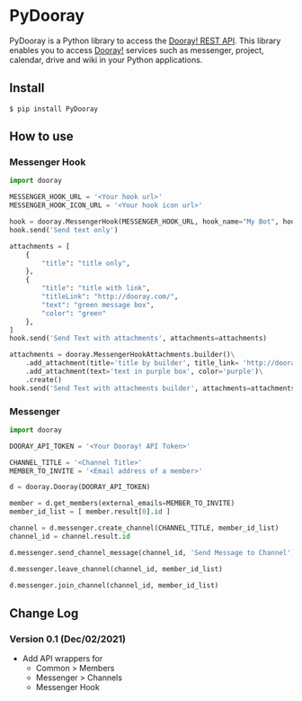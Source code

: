 # PyDooray

PyDooray is a Python library to access the [Dooray! REST API].
This library enables you to access [Dooray!] services such as messenger, project, calendar, drive and wiki in your Python applications.

[Dooray! REST API]: https://helpdesk.dooray.com/share/pages/9wWo-xwiR66BO5LGshgVTg/2937064454837487755
[Dooray!]: https://dooray.com/

## Install

```commandline
$ pip install PyDooray
```

## How to use

### Messenger Hook
```python
import dooray

MESSENGER_HOOK_URL = '<Your hook url>'
MESSENGER_HOOK_ICON_URL = '<Your hook icon url>'

hook = dooray.MessengerHook(MESSENGER_HOOK_URL, hook_name="My Bot", hook_icon=MESSENGER_HOOK_ICON_URL)
hook.send('Send text only')

attachments = [
    {
        "title": "title only",
    },
    {
        "title": "title with link",
        "titleLink": "http://dooray.com/",
        "text": "green message box",
        "color": "green"
    },
]
hook.send('Send Text with attachments', attachments=attachments)

attachments = dooray.MessengerHookAttachments.builder()\
    .add_attachment(title='title by builder', title_link= 'http://dooray.com/', text='text by builder', color='yellow')\
    .add_attachment(text='text in purple box', color='purple')\
    .create()
hook.send('Send Text with attachments builder', attachments=attachments)
```

### Messenger
```python
import dooray

DOORAY_API_TOKEN = '<Your Dooray! API Token>'

CHANNEL_TITLE = '<Channel Title>'
MEMBER_TO_INVITE = '<Email address of a member>'

d = dooray.Dooray(DOORAY_API_TOKEN)

member = d.get_members(external_emails=MEMBER_TO_INVITE)
member_id_list = [ member.result[0].id ]

channel = d.messenger.create_channel(CHANNEL_TITLE, member_id_list)
channel_id = channel.result.id

d.messenger.send_channel_message(channel_id, 'Send Message to Channel')

d.messenger.leave_channel(channel_id, member_id_list)

d.messenger.join_channel(channel_id, member_id_list)
```

## Change Log

### Version 0.1 (Dec/02/2021)

* Add API wrappers for
    * Common > Members 
    * Messenger > Channels
    * Messenger Hook
